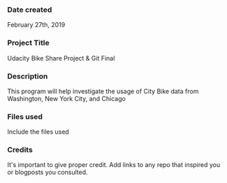 ### Date created
February 27th, 2019

### Project Title
Udacity Bike Share Project & Git Final

### Description
This program will help investigate the usage of City Bike data from Washington, New York City, and Chicago

### Files used
Include the files used

### Credits
It's important to give proper credit. Add links to any repo that inspired you or blogposts you consulted.


